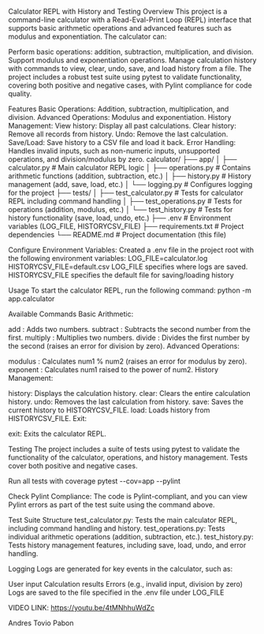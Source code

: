 Calculator REPL with History and Testing
Overview
This project is a command-line calculator with a Read-Eval-Print Loop (REPL) interface that supports basic arithmetic operations and advanced features such as modulus and exponentiation. The calculator can:

Perform basic operations: addition, subtraction, multiplication, and division.
Support modulus and exponentiation operations.
Manage calculation history with commands to view, clear, undo, save, and load history from a file.
The project includes a robust test suite using pytest to validate functionality, covering both positive and negative cases, with Pylint compliance for code quality.

Features
Basic Operations: Addition, subtraction, multiplication, and division.
Advanced Operations: Modulus and exponentiation.
History Management:
View history: Display all past calculations.
Clear history: Remove all records from history.
Undo: Remove the last calculation.
Save/Load: Save history to a CSV file and load it back.
Error Handling:
Handles invalid inputs, such as non-numeric inputs, unsupported operations, and division/modulus by zero.
calculator/
├── app/
│   ├── calculator.py          # Main calculator REPL logic
│   ├── operations.py          # Contains arithmetic functions (addition, subtraction, etc.)
│   ├── history.py             # History management (add, save, load, etc.)
│   └── logging.py             # Configures logging for the project
├── tests/
│   ├── test_calculator.py     # Tests for calculator REPL including command handling
│   ├── test_operations.py     # Tests for operations (addition, modulus, etc.)
│   └── test_history.py        # Tests for history functionality (save, load, undo, etc.)
├── .env                       # Environment variables (LOG_FILE, HISTORYCSV_FILE)
├── requirements.txt           # Project dependencies
└── README.md                  # Project documentation (this file)


Configure Environment Variables: Created a .env file in the project root with the following environment variables:
LOG_FILE=calculator.log
HISTORYCSV_FILE=default.csv
LOG_FILE specifies where logs are saved.
HISTORYCSV_FILE specifies the default file for saving/loading history

Usage
To start the calculator REPL, run the following command:
python -m app.calculator

Available Commands
Basic Arithmetic:

add <num1> <num2>: Adds two numbers.
subtract <num1> <num2>: Subtracts the second number from the first.
multiply <num1> <num2>: Multiplies two numbers.
divide <num1> <num2>: Divides the first number by the second (raises an error for division by zero).
Advanced Operations:

modulus <num1> <num2>: Calculates num1 % num2 (raises an error for modulus by zero).
exponent <num1> <num2>: Calculates num1 raised to the power of num2.
History Management:

history: Displays the calculation history.
clear: Clears the entire calculation history.
undo: Removes the last calculation from history.
save: Saves the current history to HISTORYCSV_FILE.
load: Loads history from HISTORYCSV_FILE.
Exit:

exit: Exits the calculator REPL.

Testing
The project includes a suite of tests using pytest to validate the functionality of the calculator, operations, and history management. Tests cover both positive and negative cases.

Run all tests with coverage
pytest --cov=app --pylint

Check Pylint Compliance: The code is Pylint-compliant, and you can view Pylint errors as part of the test suite using the command above.

Test Suite Structure
test_calculator.py: Tests the main calculator REPL, including command handling and history.
test_operations.py: Tests individual arithmetic operations (addition, subtraction, etc.).
test_history.py: Tests history management features, including save, load, undo, and error handling.

Logging
Logs are generated for key events in the calculator, such as:

User input
Calculation results
Errors (e.g., invalid input, division by zero)
Logs are saved to the file specified in the .env file under LOG_FILE

VIDEO LINK:
https://youtu.be/4tMNhhuWdZc

Andres Tovio Pabon